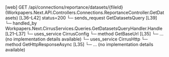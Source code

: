 [web] GET /api/connections/reportance/datasets/{fileId}  (Workpapers.Next.API.Controllers.Connections.ReportanceController.GetDatasets)  [L36–L42] status=200
  └─ sends_request GetDatasetsQuery [L39]
    └─ handled_by Workpapers.Next.CirrusServices.Queries.GetDatasetsQueryHandler.Handle [L21–L37]
      └─ uses_service CirrusConfig
        └─ method GetBaseUrl [L35]
          └─ ... (no implementation details available)
      └─ uses_service CirrusHttp
        └─ method GetHttpResponseAsync [L35]
          └─ ... (no implementation details available)

